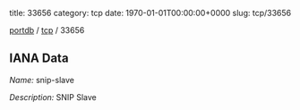 title: 33656
category: tcp
date: 1970-01-01T00:00:00+0000
slug: tcp/33656

[portdb](/) / [tcp](/category/tcp.html) / 33656


## IANA Data

_Name:_ snip-slave

_Description:_ SNIP Slave

